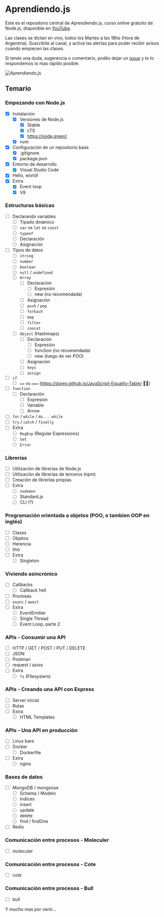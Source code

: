 # Aprendiendo.js

Este es el repositorio central de Aprendiendo.js, curso online gratuito de Node.js, disponible en [YouTube](https://www.youtube.com/channel/UCZYvniRWZdC_YeIL9fxwlsg).

Las clases se dictan en vivo, todos los Martes a las 18hs (Hora de Argentina). Suscribite al canal, y activá las alertas para poder recibir avisos cuando empiecen las clases.

Si tenés una duda, sugerencia o comentario, podés dejar un [issue](https://github.com/futurorandomico/aprendiendo-js/issues) y te lo respondemos lo mas rápido posible.

![Aprendiendo.js][logo]

## Temario

### Empezando con Node.js

- [x] Instalación
    - [x] Versiones de Node.js
        - [x] Stable
        - [x] LTS
        - [x] https://node.green/
    - [x] nvm
- [x] Configuración de un repositorio base
    - [x] .gitignore
    - [x] package.json
- [x] Entorno de desarrollo
    - [x] Visual Studio Code
- [x] Hello, world!
- [x] Extra
    - [x] Event loop
    - [x] V8

### Estructuras básicas

- [ ] Declarando variables
    - [ ] Tipado dinámico
    - [ ] `var` vs `let` vs `const`
    - [ ] `typeof`
    - [ ] Declaración
    - [ ] Asignación    
- [ ] Tipos de datos
    - [ ] `string`
    - [ ] `number`
    - [ ] `boolean`
    - [ ] `null` / `undefined`
    - [ ] `Array`
        - [ ] Declaración
          - [ ] Expresión
          - [ ] new (no recomendada)
        - [ ] Asignación
        - [ ] `push` / `pop`
        - [ ] `forEach`
        - [ ] `map`
        - [ ] `filter`
        - [ ] `concat`
    - [ ] `Object` (Hashmaps)
        - [ ] Declaración
          - [ ] Expresión
          - [ ] function (no recomendada)
          - [ ] new (luego de ver POO)
        - [ ] Asignación
        - [ ] `keys`
        - [ ] `assign`
- [ ] `if`
    - [ ] `==` vs `===` (https://dorey.github.io/JavaScript-Equality-Table/ 🤦‍♂️)
- [ ] `function`
    - [ ] Declaración
      - [ ] Expresión
      - [ ] Variable
      - [ ] Arrow
- [ ] `for` / `while` / `do... while`
- [ ] `try` / `catch` / `finally`
- [ ] Extra
    - [ ] `RegExp` (Regular Expressions)
    - [ ] `Set`
    - [ ] `Error`

### Librerías

- [ ] Utilización de librerías de Node.js
- [ ] Utilización de librerías de terceros (npm)
- [ ] Creación de librerías propias
- [ ] Extra
    - [ ] `nodemon`
    - [ ] Standard.js
    - [ ] CLI (?)

### Programación orientada a objetos (POO, o tambíen OOP en inglés)

- [ ] Clases
- [ ] Objetos
- [ ] Herencia
- [ ] this
- [ ] Extra
    - [ ] Singleton

### Viviendo asincrónico

- [ ] Callbacks
    - [ ] Callback hell
- [ ] Promises
- [ ] `async` / `await`
- [ ] Extra
    - [ ] EventEmitter
    - [ ] Single Thread
    - [ ] Event Loop, parte 2

### APIs - Consumir una API

- [ ] HTTP / GET / POST / PUT / DELETE
- [ ] JSON
- [ ] Postman
- [ ] request / axios
- [ ] Extra
    - [ ] `fs` (Filesystem)

### APIs - Creando una API con Express

- [ ] Server inicial
- [ ] Rutas
- [ ] Extra
    - [ ] HTML Templates

### APIs - Una API en producción

- [ ] Linux bare
- [ ] Docker
    - [ ] Dockerfile
- [ ] Extra
    - [ ] nginx

### Bases de datos

- [ ] MongoDB / mongoose
    - [ ] Schema / Modelo
    - [ ] Indices
    - [ ] insert
    - [ ] update
    - [ ] delete
    - [ ] find / findOne
- [ ] Redis

### Comunicación entre procesos - Moleculer
- [ ] moleculer

### Comunicación entre procesos - Cote
- [ ] cote

### Comunicación entre procesos - Bull
- [ ] bull

Y mucho mas por venir...

[logo]: https://github.com/futurorandomico/aprendiendo-js/blob/master/resources/header.jpg?raw=true "Logo"
